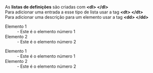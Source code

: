 As <b>listas de definições</b> são criadas com <b><dl\> </dl\></b><br/>
Para adicionar uma entrada a esse tipo de lista usar a tag <b><dt\> </dt\></b><br/>
Para adicionar uma descrição para um elemento usar a tag <b><dd\> </dd\></b><br/>
	<dl>
		<dt>Elemento 1</dt>
			<dd>- Este é o elemento número 1 </dd>
		<dt>Elemento 2</dt>
			<dd>- Este é o elemento número 2</dd>
	</dl>

<dl>
<dt>Elemento 1</dt>
<dd>- Este é o elemento número 1 </dd>
<dt>Elemento 2</dt>
<dd>- Este é o elemento número 2</dd>
</dl>
